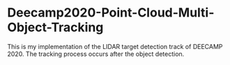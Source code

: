 # Deecamp2020-Point-Cloud-Multi-Object-Tracking
This is my implementation of the LIDAR target detection track of DEECAMP 2020. The tracking process occurs after the object detection.
